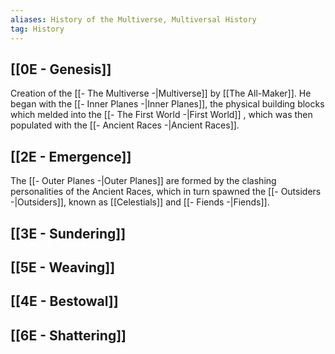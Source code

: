 ```yaml
---
aliases: History of the Multiverse, Multiversal History
tag: History
---
```

## [[0E - Genesis]]
 Creation of the [[- The Multiverse -|Multiverse]] by [[The All-Maker]]. He began with the [[- Inner Planes -|Inner Planes]], the physical building blocks which melded into the [[- The First World -|First World]] , which was then populated with the [[- Ancient Races -|Ancient Races]].
## [[2E - Emergence]]
 The [[- Outer Planes -|Outer Planes]] are formed by the clashing personalities of the Ancient Races, which in turn spawned the [[- Outsiders -|Outsiders]], known as [[Celestials]] and [[- Fiends -|Fiends]].
## [[3E - Sundering]]
## [[5E - Weaving]]
## [[4E - Bestowal]]
## [[6E - Shattering]]


